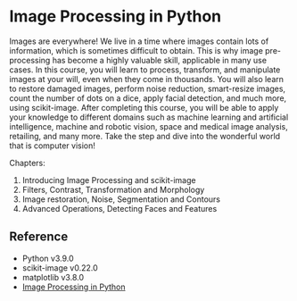 # Image Processing in Python
Images are everywhere! 
We live in a time where images contain lots of information, which is sometimes difficult to obtain. 
This is why image pre-processing has become a highly valuable skill, applicable in many use cases. 
In this course, you will learn to process, transform, and manipulate images at your will, even when they come in thousands. 
You will also learn to restore damaged images, perform noise reduction, smart-resize images, count the number of dots on a dice, apply facial detection, and much more, using scikit-image. 
After completing this course, you will be able to apply your knowledge to different domains such as machine learning and artificial intelligence, machine and robotic vision, space and medical image analysis, retailing, and many more. 
Take the step and dive into the wonderful world that is computer vision!

Chapters: 
1. Introducing Image Processing and scikit-image
2. Filters, Contrast, Transformation and Morphology
3. Image restoration, Noise, Segmentation and Contours
4. Advanced Operations, Detecting Faces and Features

## Reference
- Python v3.9.0
- scikit-image v0.22.0
- matplotlib v3.8.0
- [Image Processing in Python](https://app.datacamp.com/learn/courses/image-processing-in-python)